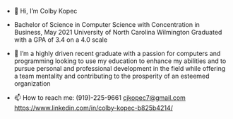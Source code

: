 - 👋 Hi, I’m Colby Kopec
- Bachelor of Science in Computer Science with Concentration in Business, May 2021
	University of North Carolina Wilmington
	Graduated with a GPA of 3.4 on a 4.0 scale
- 👀 I’m a highly driven recent graduate with a passion for computers and programming looking
to use my education to enhance my abilities and to pursue personal and professional development in
the field while offering a team mentality and contributing to the prosperity of an esteemed organization

- 📫 How to reach me: 
(919)-225-9661 
cjkopec7@gmail.com
https://www.linkedin.com/in/colby-kopec-b825b4214/

<!---
cjkopec7/cjkopec7 is a ✨ special ✨ repository because its `README.md` (this file) appears on your GitHub profile.
You can click the Preview link to take a look at your changes.
--->
